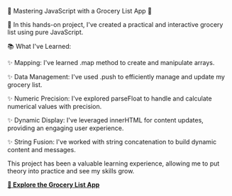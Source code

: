 📝 Mastering JavaScript with a Grocery List App 📝

🚀 In this hands-on project, I've created a practical and interactive grocery list using pure JavaScript.

📚 What I've Learned:

✨ Mapping: I've learned .map method to create and manipulate arrays.

✨ Data Management: I've used .push to efficiently manage and update my grocery list.

✨ Numeric Precision: I've explored parseFloat to handle and calculate numerical values with precision.

✨ Dynamic Display: I've leveraged innerHTML for content updates, providing an engaging user experience.

✨ String Fusion: I've worked with string concatenation to build dynamic content and messages.

This project has been a valuable learning experience, allowing me to put theory into practice and see my skills grow.

 [**🛒 Explore the Grocery List App**](https://gustavo19972023.github.io/grocery-list/)
